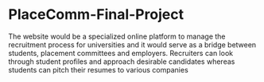 # PlaceComm-Final-Project

The website would be a specialized online platform to manage the recruitment process for universities and it would serve as a bridge between students, placement committees and employers. Recruiters can look through student profiles and approach desirable candidates whereas students can pitch their resumes to various companies
